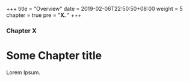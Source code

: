 +++
title = "Overview"
date = 2019-02-06T22:50:50+08:00
weight = 5
chapter = true
pre = "<b>X. </b>"
+++

### Chapter X

# Some Chapter title

Lorem Ipsum.